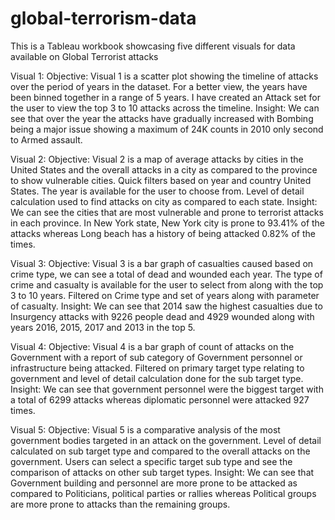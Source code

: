 # global-terrorism-data
This is a Tableau workbook showcasing five different visuals for data available on Global Terrorist attacks

Visual 1:
Objective: Visual 1 is a scatter plot showing the timeline of attacks over the period of years in the dataset. For a better view, the years have been binned together in a range of 5 years. I have created an Attack set for the user to view the top 3 to 10 attacks across the timeline.
Insight: We can see that over the year the attacks have gradually increased with Bombing being a major issue showing a maximum of 24K counts in 2010 only second to Armed assault. 

Visual 2:
Objective: Visual 2 is a map of average attacks by cities in the United States and the overall attacks in a city as compared to the province to show vulnerable cities. Quick filters based on year and country United States. The year is available for the user to choose from. Level of detail calculation used to find attacks on city as compared to each state.
Insight: We can see the cities that are most vulnerable and prone to terrorist attacks in each province. In New York state, New York city is prone to 93.41% of the attacks whereas Long beach has a history of being attacked 0.82% of the times.

Visual 3:
Objective: Visual 3 is a bar graph of casualties caused based on crime type, we can see a total of dead and wounded each year. The type of crime and casualty is available for the user to select from along with the top 3 to 10 years. Filtered on Crime type and set of years along with parameter of casualty.
Insight: We can see that 2014 saw the highest casualties due to Insurgency attacks with 9226 people dead and 4929 wounded along with years 2016, 2015, 2017 and 2013 in the top 5.

Visual 4:
Objective: Visual 4 is a bar graph of count of attacks on the Government with a report of sub category of Government personnel or infrastructure being attacked. Filtered on primary target type relating to government and level of detail calculation done for the sub target type.
Insight: We can see that government personnel were the biggest target with a total of 6299 attacks whereas diplomatic personnel were attacked 927 times. 

Visual 5:
Objective: Visual 5 is a comparative analysis of the most government bodies targeted in an attack on the government. Level of detail calculated on sub target type and compared to the overall attacks on the government. Users can select a specific target sub type and see the comparison of attacks on other sub target types.
Insight: We can see that Government building and personnel are more prone to be attacked as compared to Politicians, political parties or rallies whereas Political groups are more prone to attacks than the remaining groups.
